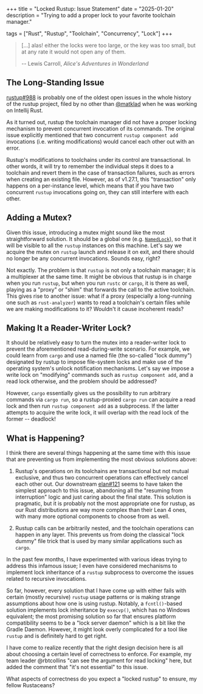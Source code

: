 +++
title = "Locked Rustup: Issue Statement"
date = "2025-01-20"
description = "Trying to add a proper lock to your favorite toolchain manager."

tags = ["Rust", "Rustup", "Toolchain", "Concurrency", "Lock"]
+++

> [...] alas! either the locks were too large, or the key was too small, but at
> any rate it would not open any of them.
>
> -- Lewis Carroll, _Alice's Adventures in Wonderland_

## The Long-Standing Issue

[rustup#988] is probably one of the oldest open issues in the whole history of
the rustup project, filed by no other than [@matklad] when he was working on
Intellij Rust.

As it turned out, rustup the toolchain manager did not have a proper locking
mechanism to prevent concurrent invocation of its commands. The original issue
explicitly mentioned that two concurrent `rustup component add` invocations
(i.e. writing modifications) would cancel each other out with an error.

Rustup's modifications to toolchains under its control are transactional. In
other words, it will try to remember the individual steps it does to a toolchain
and revert them in the case of transaction failures, such as errors when
creating an existing file. However, as of v1.27.1, this "transaction" only
happens on a per-instance level, which means that if you have two concurrent
`rustup` invocations going on, they can still interfere with each other.

## Adding a Mutex?

Given this issue, introducing a mutex might sound like the most straightforward
solution. It should be a global one (e.g. [`NamedLock`]), so that it will be
visible to all the `rustup` instances on this machine. Let's say we acquire the
mutex on `rustup` launch and release it on exit, and there should no longer be
any concurrent invocations. Sounds easy, right?

Not exactly. The problem is that `rustup` is not only a toolchain manager; it is
a multiplexer at the same time. It might be obvious that rustup is in charge
when you run `rustup`, but when you run `rustc` or `cargo`, it is there as well,
playing as a "proxy" or "shim" that forwards the call to the active toolchain.
This gives rise to another issue: what if a proxy (especially a long-running one
such as `rust-analyzer`) wants to read a toolchain's certain files while we are
making modifications to it? Wouldn't it cause incoherent reads?

## Making It a Reader-Writer Lock?

It should be relatively easy to turn the mutex into a reader-writer lock to
prevent the aforementioned read-during-write scenario. For example, we could
learn from `cargo` and use a named file (the so-called "lock dummy") designated
by rustup to impose file-system locks and make use of the operating system's
unlock notification mechanisms. Let's say we impose a write lock on "modifying"
commands such as `rustup component add`, and a read lock otherwise, and the
problem should be addressed?

However, `cargo` essentially gives us the possibility to run arbitrary commands
via `cargo run`, so a rustup-proxied `cargo run` can acquire a read lock and
then run `rustup component add` as a subprocess. If the latter attempts to
acquire the write lock, it will overlap with the read lock of the former --
deadlock!

## What is Happening?

I think there are several things happening at the same time with this issue that
are preventing us from implementing the most obvious solutions above:

1. Rustup's operations on its toolchains are transactional but not mutual
   exclusive, and thus two concurrent operations can effectively cancel each
   other out. Our downstream [elan#121] seems to have taken the simplest
   approach to this issue, abandoning all the "resuming from interruption" logic
   and just caring about the final state. This solution is pragmatic, but it is
   probably not the most appropriate one for rustup, as our Rust distributions
   are way more complex than their Lean 4 ones, with many more optional
   components to choose from as well.

2. Rustup calls can be arbitrarily nested, and the toolchain operations can
   happen in any layer. This prevents us from doing the classical "lock dummy"
   file trick that is used by many similar applications such as `cargo`.

In the past few months, I have experimented with various ideas trying to address
this infamous issue; I even have considered mechanisms to implement lock
inheritance of a `rustup` subprocess to overcome the issues related to recursive
invocations.

So far, however, every solution that I have come up with either fails with
certain (mostly recursive) `rustup` usage patterns or is making strange
assumptions about how one is using rustup. Notably, a `fcntl()`-based solution
implements lock inheritance by `execvp()`, which has no Windows equivalent; the
most promising solution so far that ensures platform compatibility seems to be a
"lock server daemon" which is a bit like the Gradle Daemon. However, it might
look overly complicated for a tool like `rustup` and is definitely hard to get
right.

I have come to realize recently that the right design decision here is all about
choosing a certain level of correctness to enforce. For example, my team leader
@rbtcollins "can see the argument for read locking" here, but added the comment
that "it's not essential" to this issue.

What aspects of correctness do you expect a "locked rustup" to ensure, my fellow
Rustaceans?

[rustup#988]: https://github.com/rust-lang/rustup/issues/988
[elan#121]: https://github.com/leanprover/elan/pull/121
[@matklad]: https://matklad.github.io
[`NamedLock`]: https://docs.rs/named-lock/0.4.1/named_lock/struct.NamedLock.html

